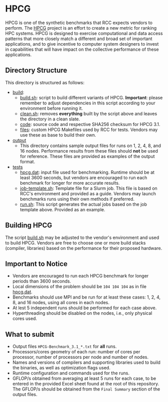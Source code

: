# HPCG

HPCG is one of the synthetic benchmarks that RCC expects vendors to perform.
The [HPCG](https://hpcg-benchmark.org/) project is an effort to create a new
metric for ranking HPC systems. HPCG is designed to exercise computational and
data access patterns that more closely match a different and broad set of
important applications, and to give incentive to computer system designers to
invest in capabilities that will have impact on the collective performance of
these applications.

## Directory Structure

This directory is structured as follows:

- [build](/build):
  + [build.sh](/build/build.sh): script to build different variants of HPCG.
    **Important**: please remember to adjust dependencies in this script
    according to your environment before running it. 
  + [clean.sh](/build/clean.sh): removes **everything** built by the script
    above and leaves the directory in a clean slate.
  + [code](/build/code): source code and respective SHA256 checksum for HPCG 3.1.
  + [files](/build/files): custom HPCG Makefiles used by RCC for tests. Vendors
    may use these as base to build their own.
- [output](/output)
  + This directory contains sample output files for runs on 1, 2, 4, 8, and 16
    nodes. Performance results from these files should **not** be used for
    reference. These files are provided as examples of the output format.
- [tests](/tests)
  + [hpcg.dat](/tests/hpcg.dat): input file used for benchmarking. Runtime
    should be at least 3600 seconds, but vendors are encouraged to run each
    benchmark for longer for more accurate results.
  + [job-template.sh](/tests/job-template.sh): Template file for a Slurm job.
    This file is based on RCC's environment and provided as a guide. Vendors
    may launch benchmarks runs using their own methods if preferred.
  + [run.sh](/tests/run.sh): This script generates the actual jobs based on the
    job template above. Provided as an example.

## Building HPCG

The script [build.sh](/build/build.sh) may be adjusted to the vendor's
environment and used to build HPCG. Vendors are free to choose one or more
build stacks (compiler, libraries) based on the performance for their proposed
hardware.

## Important to Notice

- Vendors are encouraged to run each HPCG benchmark for longer periods than
  3600 seconds.
- Local dimensions of the problem should be `104 104 104` as in file
  [hpcg.dat](/tests/hpcg.dat).
- Benchmarks should use MPI and be run for at least these cases: 1, 2, 4, 8,
  and 16 nodes, using all cores in each nodes.
- At lest 5 independent runs should be performed for each case above.
- Hyperthreading should be disabled on the nodes, i.e., only physical cores
  used.

## What to submit

- Output files `HPCG-Benchmark_3.1_*.txt` for **all** runs.
- Processors/cores geometry of each run: number of cores per processor, number
  of processors per node and number of nodes.
- Names and versions of compilers and supporting libraries used to build the
  binaries, as well as optimization flags used.
- Runtime configuration and commands used for the runs.
- GFLOP/s obtained from averaging at least 5 runs for each case, to be entered
  in the provided Excel sheet found at the root of this repository. The GFLOP/s
  should be obtained from the `Final Summary` section of the output files.
